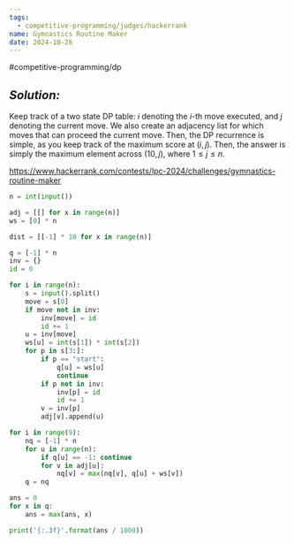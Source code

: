 ```yaml
---
tags:
  - competitive-programming/judges/hackerrank
name: Gymnastics Routine Maker
date: 2024-10-26
---
```

#competitive-programming/dp 
## _Solution:_
Keep track of a two state DP table: $i$ denoting the $i$-th move executed, and $j$ denoting the current move. We also create an adjacency list for which moves that can proceed the current move. Then, the DP recurrence is simple, as you keep track of the maximum score at $(i,j)$. Then, the answer is simply the maximum element across $(10,j)$, where $1\le j\le n$.

https://www.hackerrank.com/contests/lpc-2024/challenges/gymnastics-routine-maker
```python
n = int(input())

adj = [[] for x in range(n)]
ws = [0] * n

dist = [[-1] * 10 for x in range(n)]

q = [-1] * n
inv = {}
id = 0

for i in range(n):
    s = input().split()
    move = s[0]
    if move not in inv:
        inv[move] = id
        id += 1
    u = inv[move]
    ws[u] = int(s[1]) * int(s[2])
    for p in s[3:]:
        if p == "start":
            q[u] = ws[u]
            continue
        if p not in inv:
            inv[p] = id
            id += 1
        v = inv[p]
        adj[v].append(u)

for i in range(9):
    nq = [-1] * n
    for u in range(n):
        if q[u] == -1: continue
        for v in adj[u]:
            nq[v] = max(nq[v], q[u] + ws[v])
    q = nq

ans = 0
for x in q:
    ans = max(ans, x)

print('{:.3f}'.format(ans / 1000))
```